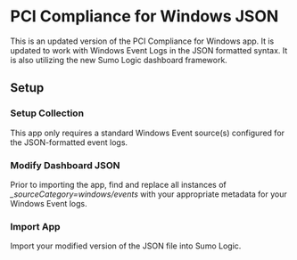# PCI Compliance for Windows JSON

This is an updated version of the PCI Compliance for Windows app. It is updated to work with Windows Event Logs in the JSON formatted syntax. It is also utilizing the new Sumo Logic dashboard framework. 

## Setup

### Setup Collection

This app only requires a standard Windows Event source(s) configured for the JSON-formatted event logs.

### Modify Dashboard JSON

Prior to importing the app, find and replace all instances of _\_sourceCategory=windows/events_ with your appropriate metadata for your Windows Event logs.


### Import App

Import your modified version of the JSON file into Sumo Logic.